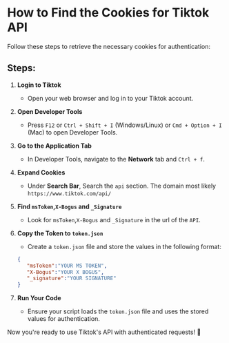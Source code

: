 # How to Find the Cookies for Tiktok API

Follow these steps to retrieve the necessary cookies for authentication:

## Steps:

1. **Login to Tiktok**
   - Open your web browser and log in to your Tiktok account.

2. **Open Developer Tools**
   - Press `F12` or `Ctrl + Shift + I` (Windows/Linux) or `Cmd + Option + I` (Mac) to open Developer Tools.

3. **Go to the Application Tab**
   - In Developer Tools, navigate to the **Network** tab and `Ctrl + f`.

4. **Expand Cookies**
   - Under **Search Bar**, Search the `api` section. The domain most likely `https://www.tiktok.com/api/`

5. **Find `msToken`,`X-Bogus` and `_Signature`**
   - Look for `msToken`,`X-Bogus` and `_Signature` in the url of the `API`.

6. **Copy the Token to `token.json`**
   - Create a `token.json` file and store the values in the following format:
   
   ```json
   {
      "msToken":"YOUR MS TOKEN",
      "X-Bogus":"YOUR X BOGUS",
      "_signature":"YOUR SIGNATURE"
   }
   ```

7. **Run Your Code**
   - Ensure your script loads the `token.json` file and uses the stored values for authentication.

Now you're ready to use Tiktok's API with authenticated requests! 🚀

